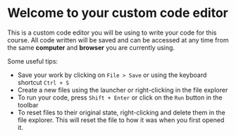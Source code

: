 # Welcome to your custom code editor

This is a custom code editor you will be using to write your code for this course. All code written will be saved and can be accessed at any time from the same **computer** and **browser** you are currently using.

Some useful tips:

-   Save your work by clicking on `File > Save` or using the keyboard shortcut `Ctrl + S`
-   Create a new files using the launcher or right-clicking in the file explorer
-   To run your code, press `Shift + Enter` or click on the `Run` button in the toolbar
-   To reset files to their original state, right-clicking and delete them in the file explorer. This will reset the file to how it was when you first opened it.

